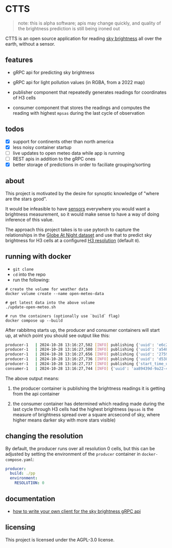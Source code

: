 # CTTS

> note: this is alpha software; apis may change quickly, and quality of the brightness prediction is still being ironed out

CTTS is an open source application for reading [sky brightness](https://en.wikipedia.org/wiki/Sky_brightness) all over the
earth, without a sensor.

## features

* gRPC api for predicting sky brightness

* gRPC api for light pollution values (in RGBA, from a 2022 map)

* publisher component that repeatedly generates readings for coordinates of H3 cells

* consumer component that stores the readings and computes the reading with highest `mpsas` during the last cycle of observation

## todos

- [x] support for continents other than north america
- [x] less noisy container startup
- [ ] live updates to open meteo data while app is running
- [ ] REST apis in addition to the gRPC ones
- [x] better storage of predictions in order to faciliate grouping/sorting

## about

This project is motivated by the desire for synoptic knowledge of "where are the stars good".

It would be infeasible to have [sensors](http://unihedron.com/projects/darksky/TSL237-E32.pdf)
everywhere you would want a brightness measurement, so it would make sense to have a way of
doing inference of this value.


The approach this project takes is to use pytorch to capture the relationships in the [Globe At Night
dataset](https://globeatnight.org/maps-data/) and use that to predict sky brightness for H3
cells at a configured [H3 resolution](https://h3geo.org/docs/core-library/restable/) (default `0`).

## running with docker

- `git clone`
- `cd` into the repo
- run the following:

```shell
# create the volume for weather data
docker volume create --name open-meteo-data

# get latest data into the above volume
./update-open-meteo.sh

# run the containers (optionally use `build` flag)
docker compose up --build
```

After rabbitmq starts up, the producer and consumer containers will start up,
at which point you should see output like this:

```sh
producer-1   | 2024-10-28 13:16:27,502 [INFO] publishing {'uuid': 'e6c22004-9180-4599-9e87-36b86f68a5e7', 'lat': 43.42281493904898, 'lon': -97.42465926125905, 'h3_id': '8027fffffffffff', 'mpsas': 9.942784309387207, 'timestamp_utc': '2024-10-28T13:16:27.501192+00:00'} to brightness.prediction
producer-1   | 2024-10-28 13:16:27,580 [INFO] publishing {'uuid': 'a548be90-89f7-4995-9239-197523c3afd0', 'lat': 19.093680683484372, 'lon': 43.638818828910864, 'h3_id': '8053fffffffffff', 'mpsas': 9.202325820922852, 'timestamp_utc': '2024-10-28T13:16:27.579755+00:00'} to brightness.prediction
producer-1   | 2024-10-28 13:16:27,656 [INFO] publishing {'uuid': '2759f0e8-2f94-4efd-bf19-4b765947d983', 'lat': 60.432795263055546, 'lon': -77.20705748560815, 'h3_id': '800ffffffffffff', 'mpsas': 11.305692672729492, 'timestamp_utc': '2024-10-28T13:16:27.655087+00:00'} to brightness.prediction
producer-1   | 2024-10-28 13:16:27,736 [INFO] publishing {'uuid': 'd53872da-2505-41a9-84f1-d9336b0aff83', 'lat': -30.01574044171678, 'lon': 129.95847216046155, 'h3_id': '80b9fffffffffff', 'mpsas': 12.414505004882812, 'timestamp_utc': '2024-10-28T13:16:27.735392+00:00'} to brightness.prediction
producer-1   | 2024-10-28 13:16:27,737 [INFO] publishing {'start_time_utc': '2024-10-28T13:16:24.874541+00:00', 'end_time_utc': '2024-10-28T13:16:27.737791+00:00', 'duration_s': 2} to brightness.cycle
consumer-1   | 2024-10-28 13:16:27,744 [INFO] {'uuid': 'aa89439d-9a22-41e1-b8d2-674bea5263ee', 'lat': -74.92843438917433, 'lon': -34.64375807722018, 'h3_id': '80effffffffffff', 'mpsas': 23.74591636657715, 'timestamp_utc': datetime.datetime(2024, 10, 28, 13, 16, 25, 624186, tzinfo=datetime.timezone.utc)}
```

The above output means:

1. the producer container is publishing the brightness readings it is getting from
the api container

2. the consumer container has determined which reading made during the last cycle
through H3 cells had the highest brightness (`mpsas` is the measure of brightness
spread over a square arcsecond of sky, where higher means darker sky with more
stars visible)

## changing the resolution

By default, the producer runs over all resolution 0 cells, but this can be adjusted
by setting the environment of the `producer` container in `docker-compose.yaml`:

```yaml
producer:
  build: ./pp
  environment:
    RESOLUTION: 0
```


## documentation

- [how to write your own client for the sky brightness gRPC api](./api/README.md)

## licensing

This project is licensed under the AGPL-3.0 license.
